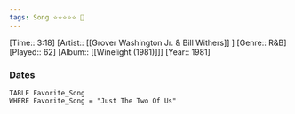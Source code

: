 ```yaml
---
tags: Song ⭐⭐⭐⭐⭐ 💛
---
```

[Time:: 3:18]
[Artist:: [[Grover Washington Jr. & Bill Withers]] ]
[Genre:: R&B]
[Played:: 62]
[Album:: [[Winelight (1981)]]]
[Year:: 1981]
### Dates
````dataview
TABLE Favorite_Song
WHERE Favorite_Song = "Just The Two Of Us"
````